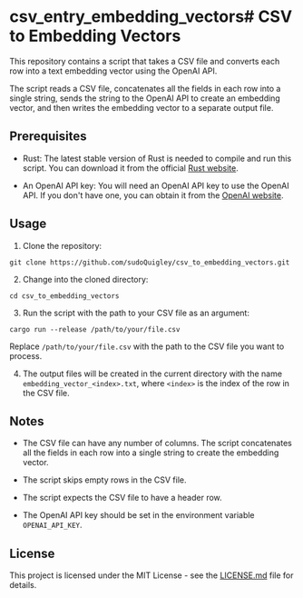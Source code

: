 # csv_entry_embedding_vectors# CSV to Embedding Vectors

This repository contains a script that takes a CSV file and converts each row into a text embedding vector using the OpenAI API.

The script reads a CSV file, concatenates all the fields in each row into a single string, sends the string to the OpenAI API to create an embedding vector, and then writes the embedding vector to a separate output file.

## Prerequisites

- Rust: The latest stable version of Rust is needed to compile and run this script. You can download it from the official [Rust website](https://www.rust-lang.org/).

- An OpenAI API key: You will need an OpenAI API key to use the OpenAI API. If you don't have one, you can obtain it from the [OpenAI website](https://www.openai.com/).

## Usage

1. Clone the repository:

```
git clone https://github.com/sudoQuigley/csv_to_embedding_vectors.git
```

2. Change into the cloned directory:

```
cd csv_to_embedding_vectors
```

3. Run the script with the path to your CSV file as an argument:

```
cargo run --release /path/to/your/file.csv
```

Replace `/path/to/your/file.csv` with the path to the CSV file you want to process.

4. The output files will be created in the current directory with the name `embedding_vector_<index>.txt`, where `<index>` is the index of the row in the CSV file.

## Notes

- The CSV file can have any number of columns. The script concatenates all the fields in each row into a single string to create the embedding vector.

- The script skips empty rows in the CSV file.

- The script expects the CSV file to have a header row.

- The OpenAI API key should be set in the environment variable `OPENAI_API_KEY`.

## License

This project is licensed under the MIT License - see the [LICENSE.md](LICENSE.md) file for details.
